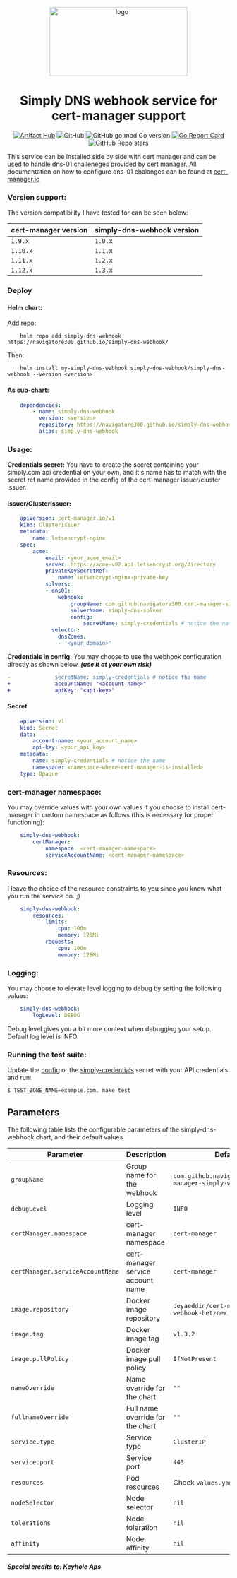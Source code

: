 <p align="center">
  <img src="https://user-images.githubusercontent.com/51089137/193522982-c0792104-7ecd-4e6c-a4a9-56b066b65331.png" height="156" width="312" alt="logo" />
</p>

<div align="center">

# Simply DNS webhook service for cert-manager support
  
</div>

<div align="center">
  
[![Artifact Hub](https://img.shields.io/endpoint?url=https://artifacthub.io/badge/repository/simply-dns-webhook)](https://artifacthub.io/packages/search?repo=simply-dns-webhook) ![GitHub](https://img.shields.io/github/license/navigatore300/simply-dns-webhook) ![GitHub go.mod Go version](https://img.shields.io/github/go-mod/go-version/navigatore300/simply-dns-webhook) [![Go Report Card](https://goreportcard.com/badge/github.com/navigatore300/simply-dns-webhook)](https://goreportcard.com/report/github.com/navigatore300/simply-dns-webhook) ![GitHub Repo stars](https://img.shields.io/github/stars/navigatore300/simply-dns-webhook)

</div>

This service can be installed side by side with cert manager and can be used to handle dns-01 challeneges provided by cert manager. All documentation on how to configure dns-01 chalanges can be found at  [cert-manager.io](https://cert-manager.io/docs/configuration/acme/dns01/webhook/)

### Version support:
The version compatibility I have tested for can be seen below:

| cert-manager version | simply-dns-webhook version |
|----------------------|----------------------------|
| `1.9.x`              | `1.0.x`                    |
| `1.10.x`             | `1.1.x`                    |
| `1.11.x`             | `1.2.x`                    |
| `1.12.x`             | `1.3.x`                    |



### Deploy
#### Helm chart: 
Add repo:
```shell
    helm repo add simply-dns-webhook https://navigatore300.github.io/simply-dns-webhook/
```
Then:
```shell
    helm install my-simply-dns-webhook simply-dns-webhook/simply-dns-webhook --version <version>
```
#### As sub-chart:
```YAML
    dependencies:
        - name: simply-dns-webhook
          version: <version>
          repository: https://navigatore300.github.io/simply-dns-webhook/
          alias: simply-dns-webhook
```
### Usage:

**Credentials secret:**
You have to create the secret containing your simply.com api credential on your own, and 
it's name has to match with the secret ref name provided in the config of the cert-manager
issuer/cluster issuer.


#### Issuer/ClusterIssuer:
```YAML
    apiVersion: cert-manager.io/v1
    kind: ClusterIssuer
    metadata:
        name: letsencrypt-nginx
    spec:
        acme:
            email: <your_acme_email>
            server: https://acme-v02.api.letsencrypt.org/directory
            privateKeySecretRef:
                name: letsencrypt-nginx-private-key
            solvers:
            - dns01:
                webhook:
                    groupName: com.github.navigatore300.cert-manager-simply-webhook
                    solverName: simply-dns-solver
                    config:
                        secretName: simply-credentials # notice the name
              selector:
                dnsZones:
                - '<your_domain>'
```

**Credentials in config:**
You may choose to use the webhook configuration directly as shown below.
**_(use it at your own risk)_**
```diff
-              secretName: simply-credentials # notice the name
+              accountName: "<account-name>"
+              apiKey: "<api-key>"
```
#### Secret
```YAML
    apiVersion: v1
    kind: Secret
    data:
        account-name: <your_account_name>
        api-key: <your_api_key>
    metadata:
        name: simply-credentials # notice the name
        namespace: <namespace-where-cert-manager-is-installed>
    type: Opaque
```
### cert-manager namespace:

You may override values with your own values if you choose to install cert-manager in custom namespace as follows (this is necessary for proper functioning):
```YAML
    simply-dns-webhook:
        certManager:
            namespace: <cert-manager-namespace>
            serviceAccountName: <cert-manager-namespace>
```
### Resources:
I leave the choice of the resource constraints to you since you know what you run the service on. ;) 
```YAML
    simply-dns-webhook:
        resources: 
            limits:
                cpu: 100m  
                memory: 128Mi
            requests:
                cpu: 100m
                memory: 128Mi
```

### Logging:
You may choose to elevate level logging to debug by setting the following values:
```YAML
    simply-dns-webhook:
        logLevel: DEBUG
```
Debug level gives you a bit more context when debugging your setup. Default log level is INFO.

### Running the test suite:

Update the [config](testdata/simply-dns-webhook/config.json) or the [simply-credentials](testdata/simply-dns-webhook/simply-credentials.yaml) secret with your API credentials and run:

```bash
$ TEST_ZONE_NAME=example.com. make test
```

## Parameters

The following table lists the configurable parameters of the simply-dns-webhook chart, and their default values.

| Parameter                        | Description                       | Default                                          |
|----------------------------------|-----------------------------------|--------------------------------------------------|
| `groupName`                      | Group name for the webhook        | `com.github.navigatore300.cert-manager-simply-webhook` |
| `debugLevel`                     | Logging level                     | `INFO`                                           |
| `certManager.namespace`          | cert-manager namespace            | `cert-manager`                                   |
| `certManager.serviceAccountName` | cert-manager service account name | `cert-manager`                                   |
| `image.repository`               | Docker image repository           | `deyaeddin/cert-manager-webhook-hetzner`         |
| `image.tag`                      | Docker image tag                  | `v1.3.2`                                         |
| `image.pullPolicy`               | Docker image pull policy          | `IfNotPresent`                                   |
| `nameOverride`                   | Name override for the chart       | `""`                                             |
| `fullnameOverride`               | Full name override for the chart  | `""`                                             |
| `service.type`                   | Service type                      | `ClusterIP`                                      |
| `service.port`                   | Service port                      | `443`                                            |
| `resources`                      | Pod resources                     | Check `values.yaml` file                         |
| `nodeSelector`                   | Node selector                     | `nil`                                            |
| `tolerations`                    | Node toleration                   | `nil`                                            |
| `affinity`                       | Node affinity                     | `nil`                                            |

##### Special credits to: **Keyhole Aps**

